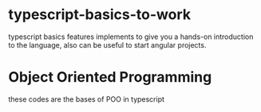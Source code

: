 # typescript-basics-to-work
typescript basics features implements to give you a hands-on introduction to the language, also can be useful to start angular projects.

# Object Oriented Programming
these codes are the bases of POO in typescript

